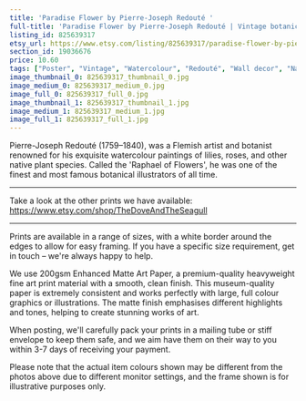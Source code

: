 ```yaml
---
title: 'Paradise Flower by Pierre-Joseph Redouté '
full-title: 'Paradise Flower by Pierre-Joseph Redouté | Vintage botanical flowering plant illustration | Art print for nature lovers'
listing_id: 825639317
etsy_url: https://www.etsy.com/listing/825639317/paradise-flower-by-pierre-joseph-redoute?utm_source=site&utm_medium=api&utm_campaign=api
section_id: 19036676
price: 10.60
tags: ["Poster", "Vintage", "Watercolour", "Redouté", "Wall decor", "Nature", "Botanical print", "Plant lovers gift", "Plant illustration", "Cottage decor", "Flower art print", "Cottage", "Paradise"]
image_thumbnail_0: 825639317_thumbnail_0.jpg
image_medium_0: 825639317_medium_0.jpg
image_full_0: 825639317_full_0.jpg
image_thumbnail_1: 825639317_thumbnail_1.jpg
image_medium_1: 825639317_medium_1.jpg
image_full_1: 825639317_full_1.jpg
---
```

Pierre-Joseph Redouté (1759–1840), was a Flemish artist and botanist renowned for his exquisite watercolour paintings of lilies, roses, and other native plant species. Called the &#39;Raphael of Flowers&#39;, he was one of the finest and most famous botanical illustrators of all time. 

---

Take a look at the other prints we have available:
https://www.etsy.com/shop/TheDoveAndTheSeagull

----

Prints are available in a range of sizes, with a white border around the edges to allow for easy framing. If you have a specific size requirement, get in touch – we&#39;re always happy to help.

We use 200gsm Enhanced Matte Art Paper, a premium-quality heavyweight fine art print material with a smooth, clean finish. This museum-quality paper is extremely consistent and works perfectly with large, full colour graphics or illustrations. The matte finish emphasises different highlights and tones, helping to create stunning works of art.

When posting, we&#39;ll carefully pack your prints in a mailing tube or stiff envelope to keep them safe, and we aim have them on their way to you within 3-7 days of receiving your payment.

Please note that the actual item colours shown may be different from the photos above due to different monitor settings, and the frame shown is for illustrative purposes only.
